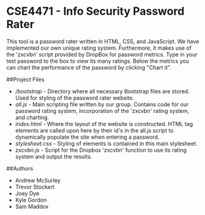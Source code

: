 # CSE4471 - Info Security Password Rater

This tool is a password rater written in HTML, CSS, and JavaScript. We have implemented our own unique rating system. Furthermore, it makes use of the 'zxcvbn' script provided by DropBox for password metrics. Type in your test password to the box to view its many ratings. Below the metrics you can chart the performance of the password by clicking "Chart it".

##Project Files

- _/bootstrap_ - Directory where all necessary Bootstrap files are stored.  Used for styling of the password rater website.
- _all.js_ - Main scripting file written by our group.  Contains code for our password rating system, incorporation of the 'zxcvbn' rating system, and charting.
- _index.html_ - Where the layout of the website is constructed.  HTML tag elements are called upon here by their id's in the all.js script to dynamically populate the site when entering a password.
- _stylesheet.css_ - Styling of elements is contained in this main stylesheet.
- _zxcvbn.js_ - Script for the Dropbox 'zxcvbn' function to use its rating system and output the results.

##Authors
- Andrew McSurley
- Trevor Stockert
- Joey Dye
- Kyle Gordon
- Sam Maddox

